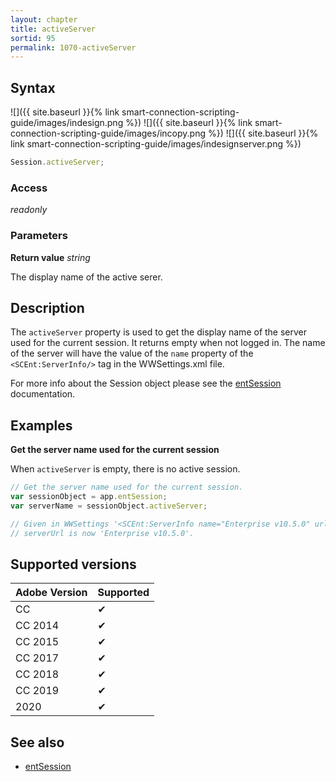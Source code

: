 ```yaml
---
layout: chapter
title: activeServer
sortid: 95
permalink: 1070-activeServer
---
```

## Syntax

![]({{ site.baseurl }}{% link smart-connection-scripting-guide/images/indesign.png %}) ![]({{ site.baseurl }}{% link smart-connection-scripting-guide/images/incopy.png %}) ![]({{ site.baseurl }}{% link smart-connection-scripting-guide/images/indesignserver.png %})
```javascript
Session.activeServer;
```

### Access

*readonly*

### Parameters

**Return value** *string*

The display name of the active serer.

## Description

The `activeServer` property is used to get the display name of the server used for the current session. It returns empty when not logged in.
The name of the server will have the value of the `name` property of the `<SCEnt:ServerInfo/>` tag in the WWSettings.xml file.

For more info about the Session object please see the [entSession](../../Application/Properties/entSession.md) documentation.

## Examples

**Get the server name used for the current session**

When `activeServer` is empty, there is no active session.

```javascript
// Get the server name used for the current session.
var sessionObject = app.entSession;
var serverName = sessionObject.activeServer;

// Given in WWSettings '<SCEnt:ServerInfo name="Enterprise v10.5.0" url="https://server.company.net/enterprise/index.php"/>'
// serverUrl is now 'Enterprise v10.5.0'.
```

## Supported versions

| Adobe Version | Supported |
|---------------|---------|
| CC            | ✔       |
| CC 2014       | ✔       |
| CC 2015       | ✔       |
| CC 2017       | ✔       |
| CC 2018       | ✔       |
| CC 2019       | ✔       |
| 2020          | ✔       |

## See also

* [entSession](../../Application/Properties/entSession.md)